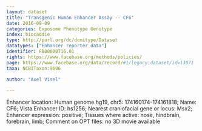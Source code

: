 ```yaml
---
layout: dataset  
title: "Transgenic Human Enhancer Assay -- CF6"  
date: 2016-09-09  
categories: Exposome Phenotype Genotype  
index: biocaddie  
type: http://purl.org/dc/dcmitype/Dataset  
datatypes: ["Enhancer reporter data"]  
identifier: FB00000716.01  
rights: https://www.facebase.org/methods/policies/  
page: https://www.facebase.org/data/record/#1/legacy:dataset/id=13071  
taxa: NCBITaxon:9606  
  
author: "Axel Visel"  

---
```

 Enhancer location: Human genome hg19, chr5: 174160174-174161818; Name: CF6; Vista Enhancer ID: hs1256; Nearest craniofacial gene or locus: Msx2; Enhancer expression: positive; Tissues where active: nose, hindbrain, forebrain, limb; Comment on OPT files: no 3D movie available   


